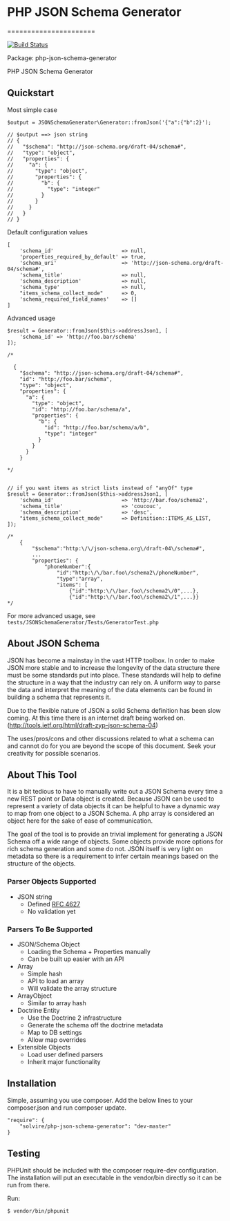 # PHP JSON Schema Generator 
======================

[![Build Status](https://secure.travis-ci.org/solvire/php-json-schema-generator.png)](http://travis-ci.org/solvire/php-json-schema-generator)

Package: php-json-schema-generator


PHP JSON Schema Generator

## Quickstart

Most simple case

    $output = JSONSchemaGenerator\Generator::fromJson('{"a":{"b":2}');
     
    // $output ==> json string
    // {
    //   "$schema": "http://json-schema.org/draft-04/schema#",
    //   "type": "object",
    //   "properties": {
    //     "a": {
    //       "type": "object",
    //       "properties": {
    //         "b": {
    //           "type": "integer"
    //         }
    //       }
    //     }
    //   }
    // }

Default configuration values 

    [
        'schema_id'                      => null,
        'properties_required_by_default' => true,
        'schema_uri'                     => 'http://json-schema.org/draft-04/schema#',
        'schema_title'                   => null,
        'schema_description'             => null,
        'schema_type'                    => null,
        "items_schema_collect_mode"      => 0,
        'schema_required_field_names'    => []
    ]

Advanced usage 

    $result = Generator::fromJson($this->addressJson1, [
        'schema_id' => 'http://foo.bar/schema'
    ]);
    
    /*
    
      {
        "$schema": "http://json-schema.org/draft-04/schema#",
        "id": "http://foo.bar/schema",
        "type": "object",
        "properties": {
          "a": {
            "type": "object",
            "id": "http://foo.bar/schema/a",
            "properties": {
              "b": {
                "id": "http://foo.bar/schema/a/b",
                "type": "integer"
              }
            }
          }
        }
    
    */
    
    
    // if you want items as strict lists instead of "anyOf" type
    $result = Generator::fromJson($this->addressJson1, [
        'schema_id'                      => 'http://bar.foo/schema2',
        'schema_title'                   => 'coucouc',
        'schema_description'             => 'desc',
        "items_schema_collect_mode"      => Definition::ITEMS_AS_LIST,
    ]);
    
    /*
        {
            "$schema":"http:\/\/json-schema.org\/draft-04\/schema#",
            ...
            "properties": {
                "phoneNumber":{
                    "id":"http:\/\/bar.foo\/schema2\/phoneNumber",
                    "type":"array",
                    "items": [ 
                        {"id":"http:\/\/bar.foo\/schema2\/0",...},
                        {"id":"http:\/\/bar.foo\/schema2\/1",...}}
    */
   

For more advanced usage, see `tests/JSONSchemaGenerator/Tests/GeneratorTest.php`


## About JSON Schema

JSON has become a mainstay in the vast HTTP toolbox. In order to make JSON more stable and to increase the longevity of the data structure there must be some standards put into place.  These standards will help to define the structure in a way that the industry can rely on.  A uniform way to parse the data and interpret the meaning of the data elements can be found in building a schema that represents it. 

Due to the flexible nature of JSON a solid Schema definition has been slow coming.  At this time there is an internet draft being worked on.  
(http://tools.ietf.org/html/draft-zyp-json-schema-04)

The uses/pros/cons and other discussions related to what a schema can and cannot do for you are beyond the scope of this document.  Seek your creativity for possible scenarios. 

## About This Tool

It is a bit tedious to have to manually write out a JSON Schema every time a new REST point or Data object is created.  Because JSON can be used to represent a variety of data objects it can be helpful to have a dynamic way to map from one object to a JSON Schema. A php array is considered an object here for the sake of ease of communication.  

The goal of the tool is to provide an trivial implement for generating a JSON Schema off a wide range of objects. Some objects provide more options for rich schema generation and some do not. JSON itself is very light on metadata so there is a requirement to infer certain meanings based on the structure of the objects.  

### Parser Objects Supported
* JSON string
  * Defined [RFC 4627](http://tools.ietf.org/html/rfc4627)
  * No validation yet

### Parsers To Be Supported
* JSON/Schema Object
  * Loading the Schema + Properties manually
  * Can be built up easier with an API 
* Array 
  * Simple hash
  * API to load an array 
  * Will validate the array structure
* ArrayObject 
  * Similar to array hash
* Doctrine Entity
  * Use the Doctrine 2 infrastructure 
  * Generate the schema off the doctrine metadata
  * Map to DB settings
  * Allow map overrides
* Extensible Objects
  * Load user defined parsers
  * Inherit major functionality  

## Installation 
Simple, assuming you use composer. Add the below lines to your composer.json and run composer update.  


    "require": {
        "solvire/php-json-schema-generator": "dev-master"
    }
    
## Testing
PHPUnit should be included with the composer require-dev configuration. The installation will put an
executable in the vendor/bin directly so it can be run from there. 

Run:

    $ vendor/bin/phpunit

